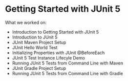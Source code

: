 # Getting Started with JUnit 5
What we worked on:
- Introduction to Getting Started with JUnit 5
- Introduction to JUnit 5
- JUnit Maven Project Setup
- JUnit Hello World Test
- Initializing Properties with JUnit @BeforeEach
- JUnit 5 Test Instance Lifecyle Demo
- Running JUnit 5 Tests from Command Line with Maven
- JUnit Gradle Project Setup
- Running JUnit 5 Tests from Command Line with Gradle
